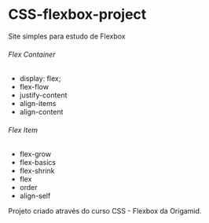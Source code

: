 # CSS-flexbox-project
Site simples para estudo de Flexbox

###### Flex Container ######

- display: flex;
- flex-flow
- justify-content
- align-items
- align-content

###### Flex Item ######

- flex-grow
- flex-basics
- flex-shrink
- flex
- order
- align-self


Projeto criado através do curso CSS - Flexbox da Origamid.
